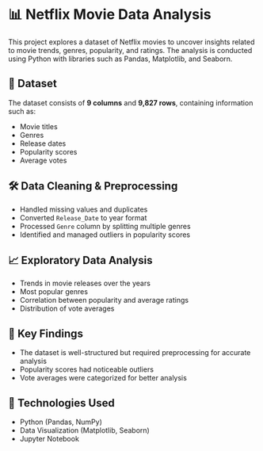 # 📊 Netflix Movie Data Analysis  

This project explores a dataset of Netflix movies to uncover insights related to movie trends, genres, popularity, and ratings. The analysis is conducted using Python with libraries such as Pandas, Matplotlib, and Seaborn.  

## 📁 Dataset  
The dataset consists of **9 columns** and **9,827 rows**, containing information such as:  
- Movie titles  
- Genres  
- Release dates  
- Popularity scores  
- Average votes  

## 🛠️ Data Cleaning & Preprocessing  
- Handled missing values and duplicates  
- Converted `Release_Date` to year format  
- Processed `Genre` column by splitting multiple genres  
- Identified and managed outliers in popularity scores  

## 📈 Exploratory Data Analysis  
- Trends in movie releases over the years  
- Most popular genres  
- Correlation between popularity and average ratings  
- Distribution of vote averages  

## 📌 Key Findings  
- The dataset is well-structured but required preprocessing for accurate analysis  
- Popularity scores had noticeable outliers  
- Vote averages were categorized for better analysis  

## 🚀 Technologies Used  
- Python (Pandas, NumPy)  
- Data Visualization (Matplotlib, Seaborn)  
- Jupyter Notebook 
